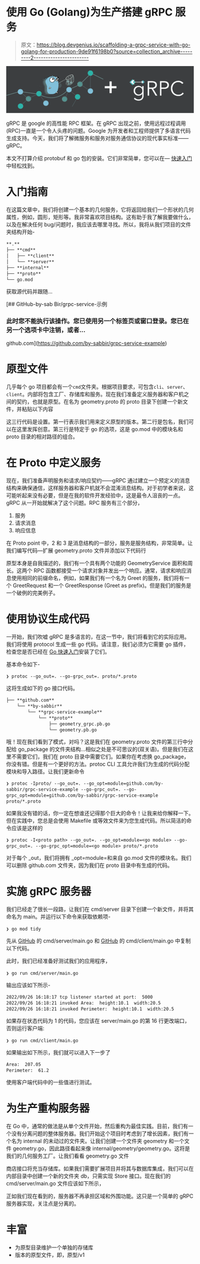 # 使用 Go (Golang)为生产搭建 gRPC 服务

> 原文：<https://blog.devgenius.io/scaffolding-a-grpc-service-with-go-golang-for-production-9de91f6198b0?source=collection_archive---------2----------------------->

![](img/7fe2528848a2a40b4f0be3e5ff2bfef7.png)

gRPC 是 google 的高性能 RPC 框架。在 gRPC 出现之前，使用远程过程调用(RPC)一直是一个令人头疼的问题。Google 为开发者和工程师提供了多语言代码生成支持。今天，我们将了解微服务和服务对服务通信协议的现代事实标准——gRPC。

本文不打算介绍 protobuf 和 go 包的安装。它们非常简单，您可以在— [快速入门](https://grpc.io/docs/languages/go/quickstart/)中轻松找到。

# 入门指南

在这篇文章中，我们将创建一个基本的几何服务，它将返回给我们一个形状的几何属性，例如，圆形，矩形等。我非常喜欢项目结构。这有助于我了解我要做什么，以及在解决任何 bug/问题时，我应该去哪里寻找。所以，我将从我们项目的文件夹结构开始-

```
**.**
├── **cmd**
│   ├── **client**
│   └── **server**
├── **internal**
├── **proto**
└── go.mod
```

获取源代码并跟随…

[](https://github.com/by-sabbir/grpc-service-example) [## GitHub-by-sab Bir/grpc-service-示例

### 此时您不能执行该操作。您已使用另一个标签页或窗口登录。您已在另一个选项卡中注销，或者…

github.com](https://github.com/by-sabbir/grpc-service-example) 

# 原型文件

几乎每个 go 项目都会有一个`cmd`文件夹。根据项目要求，可包含`cli`、`server`、`client`。内部将包含工厂、存储库和服务。现在我们准备定义服务器和客户机之间的契约，也就是原型。在名为 geometry.proto 的 proto 目录下创建一个新文件，并粘贴以下内容

这三行代码是设置。第一行表示我们用来定义原型的版本。第二行是包名，我们可以在这里发挥创意。第三行是特定于 go 的选项，这是 go.mod 中的模块名和 proto 目录的相对路径的组合。

# 在 Proto 中定义服务

现在，我们准备声明服务和请求/响应契约——gRPC 通过建立一个预定义的消息结构来确保通信，这样服务器和客户机就不会混淆消息结构。对于初学者来说，这可能听起来没有必要，但是在我的软件开发经验中，这是最令人沮丧的一点。gRPC 从一开始就解决了这个问题。RPC 服务有三个部分，

1.  服务
2.  请求消息
3.  响应信息

在 Proto point 中，2 和 3 是消息结构的一部分，服务是服务结构，非常简单。让我们编写代码—扩展 geometry.proto 文件并添加以下代码行

原型本身是自我描述的，我们有一个具有两个功能的 GeometryService 面积和周长。这两个 RPC 函数都接受一个请求对象并发出一个响应。通常，请求和响应消息使用相同的前缀命名，例如，如果我们有一个名为 Greet 的服务，我们将有一个 GreetRequest 和一个 GreetResponse (Greet as prefix)。但是我们的服务是一个破例的完美例子。

# 使用协议生成代码

一开始，我们吹嘘 gRPC 是多语言的，在这一节中，我们将看到它的实际应用。我们将使用 protocol 生成一些 go 代码。请注意，我们必须为它需要 go 插件，检查您是否已经在 [Go 快速入门](https://grpc.io/docs/languages/go/quickstart/)安装了它们。

基本命令如下-

```
❯ protoc --go_out=. --go-grpc_out=. proto/*.proto
```

这将生成如下的 go 接口代码。

```
├── **github.com**
    └── **by-sabbir**
        └── **grpc-service-example**
            └── **proto**
                ├── geometry_grpc.pb.go
                └── geometry.pb.go
```

哦！现在我们看到了模式，对吗？这是我们在 geometry.proto 文件的第三行中分配给 go_package 的文件夹结构…相似之处是不可思议的(双关语)。但是我们在这里不需要它们，我们在 proto 目录中需要它们。如果你在考虑换 go_package，你没有错。但是有一个更好的方法。protoc CLI 工具允许我们为生成的代码分配模块和导入路径。让我们更新命令

```
❯ protoc -Iproto/ --go_out=. --go_opt=module=github.com/by-sabbir/grpc-service-example --go-grpc_out=. --go-grpc_opt=module=github.com/by-sabbir/grpc-service-example proto/*.proto
```

如果我没有错的话，你一定在想谁还记得那个巨大的命令！让我来给你解释一下。但在实践中，您总是会使用 Makefile 或等效文件来为您生成代码。所以简洁的命令应该是这样的

```
❯ protoc -I<proto path> --go_out=. --go_opt=module=<go module> --go-grpc_out=. --go-grpc_opt=module=<go module> proto/*.proto
```

对于每个 _out，我们将拥有 _opt=module=和来自 go.mod 文件的模块名。我们可以删除 github.com 文件夹，因为我们在 proto 目录中有生成的代码。

# 实施 gRPC 服务器

我们已经走了很长一段路，让我们在 cmd/server 目录下创建一个新文件，并将其命名为 main。并运行以下命令来获取依赖项-

`❯ go mod tidy`

先从 [GitHub](https://github.com/by-sabbir/grpc-service-example/blob/101e32aa9dafe5b8ab1f87f981180a2ce9b554ce/cmd/server/main.go) 的 cmd/server/main.go 和 [GitHub](https://github.com/by-sabbir/grpc-service-example/blob/2db6ce263ca164dac31162d869585b774aeeb4e9/cmd/client/main.go) 的 cmd/client/main.go 中复制以下代码。

此时，我们已经准备好测试我们的应用程序，

`❯ go run cmd/server/main.go`

输出应该如下所示-

```
2022/09/26 16:18:17 tcp listener started at port:  5000
2022/09/26 16:18:21 invoked Area:  height:10.1  width:20.5
2022/09/26 16:18:21 invoked Perimeter:  height:10.1  width:20.5
```

如果存在状态代码为 1 的代码，您应该在 server/main.go 的第 16 行更改端口，否则运行客户端:

`❯ go run cmd/client/main.go`

如果输出如下所示，我们就可以进入下一步了

```
Area:  207.05
Perimeter:  61.2
```

使用客户端代码中的一些值进行测试。

# 为生产重构服务器

在 Go 中，通常的做法是从单个文件开始，然后重构为最佳实践。目前，我们有一个没有分离问题的整体服务器。我们开始这个项目时考虑到了增长因素，我们有一个名为 internal 的未动过的文件夹。让我们创建一个文件夹 geometry 和一个文件 geometry.go，因此路径看起来像 internal/geometry/geometry.go。这将是我们的几何服务工厂。让我们看看 geometry.go 文件

商店接口将充当存储库。如果我们需要扩展项目并将其与数据库集成，我们可以在内部目录中创建一个新的文件夹 db，只需实现 Store 接口。现在我们的 cmd/server/main.go 文件应该如下所示，

正如我们现在看到的，服务器不再承担区域和外围功能。这只是一个简单的 gRPC 服务器实现，关注点是分离的。

# 丰富

*   为原型目录维护一个单独的存储库
*   版本的原型文件，即，原型/v1